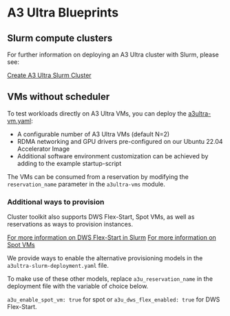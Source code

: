 # A3 Ultra Blueprints

## Slurm compute clusters
For further information on deploying an A3 Ultra cluster with Slurm, please
see:

[Create A3 Ultra Slurm Cluster](https://cloud.google.com/ai-hypercomputer/docs/create/create-slurm-cluster)

## VMs without scheduler

To test workloads directly on A3 Ultra VMs, you can deploy the [a3ultra-vm.yaml]:

- A configurable number of A3 Ultra VMs (default N=2)
- RDMA networking and GPU drivers pre-configured on our Ubuntu 22.04 Accelerator Image
- Additional software environment customization can be achieved by adding to the example startup-script

The VMs can be consumed from a reservation by modifying the `reservation_name` parameter in the `a3ultra-vms` module.

[a3ultra-vm.yaml]: ./a3ultra-vm.yaml

### Additional ways to provision
Cluster toolkit also supports DWS Flex-Start, Spot VMs, as well as reservations as ways to provision instances.

[For more information on DWS Flex-Start in Slurm](https://github.com/GoogleCloudPlatform/cluster-toolkit/blob/main/docs/slurm-dws-flex.md)
[For more information on Spot VMs](https://cloud.google.com/compute/docs/instances/spot)

We provide ways to enable the alternative provisioning models in the `a3ultra-slurm-deployment.yaml` file.

To make use of these other models, replace `a3u_reservation_name` in the deployment file with the variable of choice below.

`a3u_enable_spot_vm: true` for spot or `a3u_dws_flex_enabled: true` for DWS Flex-Start.
